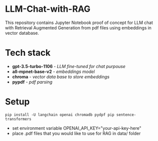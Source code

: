# LLM-Chat-with-RAG

This repository contains Jupyter Notebook proof of concept for LLM chat with Retrieval Augmented Generation from pdf files using embeddings in vector database.

# Tech stack
- **gpt-3.5-turbo-1106** - *LLM fine-tuned for chat purpouse*
- **all-mpnet-base-v2** - *embeddings model*
- **chroma** - *vector data base to store embeddings*
- **pypdf** - *pdf parsing*

# Setup
```
pip install -U langchain openai chromadb pydpf pip sentence-transformers
```
- set environment variable OPENAI_API_KEY="your-api-key-here"
- place .pdf files that you would like to use for RAG in data/ folder